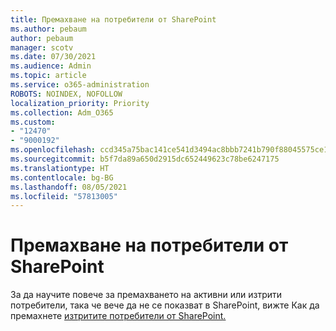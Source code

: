 ```yaml
---
title: Премахване на потребители от SharePoint
ms.author: pebaum
author: pebaum
manager: scotv
ms.date: 07/30/2021
ms.audience: Admin
ms.topic: article
ms.service: o365-administration
ROBOTS: NOINDEX, NOFOLLOW
localization_priority: Priority
ms.collection: Adm_O365
ms.custom:
- "12470"
- "9000192"
ms.openlocfilehash: ccd345a75bac141ce541d3494ac8bbb7241b790f88045575ce1fb676320150f4
ms.sourcegitcommit: b5f7da89a650d2915dc652449623c78be6247175
ms.translationtype: HT
ms.contentlocale: bg-BG
ms.lasthandoff: 08/05/2021
ms.locfileid: "57813005"
---
```

# <a name="remove-users-from-sharepoint"></a>Премахване на потребители от SharePoint

За да научите повече за премахването на активни или изтрити потребители, така че вече да не се показват в SharePoint, вижте Как да премахнете [изтритите потребители от SharePoint.](/sharepoint/remove-users)



